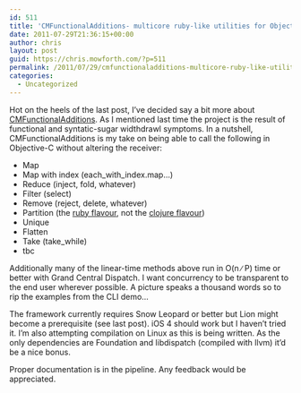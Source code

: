```yaml
---
id: 511
title: 'CMFunctionalAdditions- multicore ruby-like utilities for Objective-C'
date: 2011-07-29T21:36:15+00:00
author: chris
layout: post
guid: https://chris.mowforth.com/?p=511
permalink: /2011/07/29/cmfunctionaladditions-multicore-ruby-like-utilities-for-objective-c/
categories:
  - Uncategorized
---
```

Hot on the heels of the last post, I&#8217;ve decided say a bit more about [CMFunctionalAdditions](https://github.com/cmowforth/CMFunctionalAdditions). As I mentioned last time the project is the result of functional and syntatic-sugar widthdrawl symptoms. In a nutshell, CMFunctionalAdditions is my take on being able to call the following in Objective-C without altering the receiver:

  * Map
  * Map with index (each\_with\_index.map&#8230;)
  * Reduce (inject, fold, whatever)
  * Filter (select)
  * Remove (reject, delete, whatever)
  * Partition (the [ruby flavour](http://www.ruby-doc.org/core/classes/Enumerable.html#M001496), not the [clojure flavour](http://clojuredocs.org/clojure_core/clojure.core/partition))
  * Unique
  * Flatten
  * Take (take_while)
  * tbc

Additionally many of the linear-time methods above run in O(n ∕ P) time or better with Grand Central Dispatch. I want concurrency to be transparent to the end user wherever possible. A picture speaks a thousand words so to rip the examples from the CLI demo&#8230;



The framework currently requires Snow Leopard or better but Lion might become a prerequisite (see last post). iOS 4 should work but I haven&#8217;t tried it. I&#8217;m also attempting compilation on Linux as this is being written. As the only dependencies are Foundation and libdispatch (compiled with llvm) it&#8217;d be a nice bonus.

Proper documentation is in the pipeline. Any feedback would be appreciated.